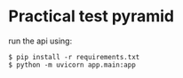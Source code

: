 # Practical test pyramid

run the api using:
```console
$ pip install -r requirements.txt
$ python -m uvicorn app.main:app
```